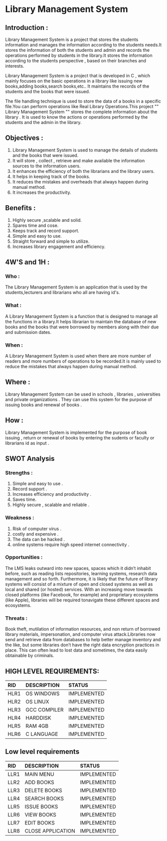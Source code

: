 # **Library Management System**

## Introduction :

Library Management System is a project that stores the students information and manages the information according to the students needs.It stores the information of both the students and admin and records the operations performed by students in the library.It stores the information according to the students perspective , based on their branches and interests.

Library Management System is a project that is developed in C , which mainly focuses on the basic operations in a library like issuing new books,adding books,search books,etc.. It maintains the records of the students and the books that were issued.

The file handling technique is used to store the data of a books in a specific file.You can perform operations like Real Library Operations.This project "" Library Management System ""  stores the complete information about the library . It is used to know the actions or operations performed by the students and the admin in the library.


## Objectives :

1)  Library Management System is used to manage the details of students and the books that were issued.
2)  It will store , collect , retrieve and make available the information sources to the information users.
3)  It enhances the efficiency of both the librarians and the library users.
4)  It helps in keeping track of the books.
5)  It reduces the mistakes and overheads that always happen during manual method.
6)  It increases the productivity.


## **Benefits** :

1)  Highly secure ,scalable and solid.
2)  Spares time and cose.
3)  Keeps track and record support.
4)  Simple and easy to use.
5)  Straight forward and simple to utilize.
6)  Increases library engagement and efficiency.

## **4W'S and 1H** :

### Who :
The Library Management System is an application that is used by the students,lecturers and librarians who all are having id's.

### What :
A Library Management System is a function that is designed to manage all the functions in a library.It helps librarian to maintain the database of new books and the books that were borrowed by members along with their due and submission dates.

### When :
A Library Management System is used when there are more number of readers and more numbers of operations to be recorded.It is mainly used to reduce the mistakes that always happen during manual method.

## Where :
Library Management System can be used in schools , libraries , universities and private organizations . They can use this system for the purpose of issuing books and renewal of books .

## How :
Library Management System is implemented for the purpose of book issuing , return or renewal of books by entering the sudents or faculty or librarians id as input .

## **SWOT Analysis**

### Strengths :
1) Simple and easy to use .
2) Record support .
3) Increases efficiency and productivity .
4) Saves time.
5) Highly secure , scalable and reliable .

### Weakness :
1) Risk of computer virus .
2) costly and expensive .
3) The data can be hacked .
4)  online systems require high speed internet connectivity .

### Opportunities :
The LMS leaks outward into new spaces, spaces which it didn’t inhabit before, such as reading lists repositories, learning systems, research data management and so forth. Furthermore, it is likely that the future of library systems will consist of a mixture of open and closed systems as well as local and shared (or hosted) services. With an increasing move towards closed platforms (like Facebook, for example) and proprietary ecosystems (like Apple), libraries will be required tonavigate these different spaces and ecosystems.

### Threats :
Book theft, mutilation of information resources, and non return of borrowed library materials, impersonation, and computer virus attack.Libraries now send and retrieve data from databases to help better manage inventory and the like, but some libraries don’t have the right data encryption practices in place. This can often lead to lost data and sometimes, the data easily obtainable by criminals.

## HIGH LEVEL REQUIREMENTS:

|RID|DESCRIPTION|STATUS|
|:--|:----------|:-----|
|HLR1|OS WINDOWS|IMPLEMENTED|
|HLR2|OS LINUX|IMPLEMENTED|
|HLR3|GCC COMPILER|IMPLEMENTED|
|HLR4|HARDDISK|IMPLEMENTED|
|HLR5|RAM 4GB|IMPLEMENTED|
|HLR6|C LANGUAGE|IMPLEMENTED|

## Low level requirements

|RID|DESCRIPTION|STATUS|
|:--|:----------|:-----|
|LLR1|MAIN MENU|IMPLEMENTED|
|LLR2|ADD BOOKS|IMPLEMENTED|
|LLR3|DELETE BOOKS|IMPLEMENTED|
|LLR4|SEARCH BOOKS|IMPLEMENTED|
|LLR5|ISSUE BOOKS|IMPLEMENTED|
|LLR6|VIEW BOOKS|IMPLEMENTED|
|LLR7|EDIT BOOKS|IMPLEMENTED|
|LLR8|CLOSE APPLICATION|IMPLEMENTED|
